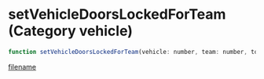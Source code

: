 # setVehicleDoorsLockedForTeam (Category vehicle)

```js
function setVehicleDoorsLockedForTeam(vehicle: number, team: number, toggle: boolean): void
```

[filename](setVehicleDoorsLockedForTeam_m.md ':include')